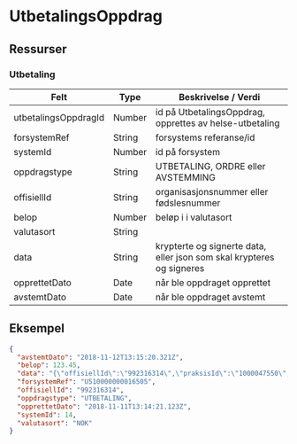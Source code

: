 # UtbetalingsOppdrag

## Ressurser
### Utbetaling
Felt | Type | Beskrivelse / Verdi
-----|------ |------------
utbetalingsOppdragId | Number | id på UtbetalingsOppdrag, opprettes av helse-utbetaling 
forsystemRef| String | forsystems referanse/id
systemId | Number | id på forsystem
oppdragstype| String | UTBETALING, ORDRE eller AVSTEMMING
offisiellId | String | organisasjonsnummer eller fødslesnummer
belop | Number | beløp i i valutasort
valutasort| String |
data | String | krypterte og signerte data, eller json som skal krypteres og signeres
opprettetDato | Date | når ble oppdraget opprettet
avstemtDato | Date | når ble oppdraget avstemt


## Eksempel

```json
{
  "avstemtDato": "2018-11-12T13:15:20.321Z",
  "belop": 123.45,
  "data": "{\"offisiellId\":\"992316314\",\"praksisId\":\"1000047550\",\"mottakergruppe\":\"VIRKSOMHET\",\"navn\":\"Apoteket Trønk Test\",\"postnr\":\"0000\",\"landkode\":\"NO\",\"kontonummer\":\"61820537164\",\"oppdragstype\":\"UTBETALING\",\"tjenesteType\":\"NY\",\"systemId\":14,\"bilagsart\":\"TR\",\"forsystemRef\":\"U510000000016505\",\"forfallsdato\":\"2018-11-08\",\"belop\":80,\"valutasort\":\"NOK\",\"kidnummer\":\"01230000000000100000003\",\"konteringer\":[{\"linjenr\":0,\"artskonto\":\"872\",\"kapPost\":\"279070\",\"belop\":80,\"koststed\":\"2340\"}]}",
  "forsystemRef": "U510000000016505",
  "offisiellId": "992316314",
  "oppdragstype": "UTBETALING",
  "opprettetDato": "2018-11-11T13:14:21.123Z",
  "systemId": 14,
  "valutasort": "NOK"
}
```

